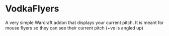 # VodkaFlyers
A very simple Warcraft addon that displays your current pitch. It is meant for mouse flyers so they can see their current pitch (+ve is angled up)
